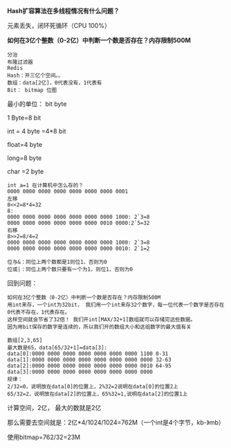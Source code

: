**Hash扩容算法在多线程情况有什么问题？**

元素丢失，闭环死循环（CPU 100%）

**如何在3亿个整数（0-2亿）中判断一个数是否存在？内存限制500M**

```
分治
布隆过滤器
Redis
Hash：开三亿个空间。。
数组：data[2亿]，0代表没有，1代表有
Bit： bitmap 位图
```

最小的单位： bit byte

1 Byte=8 bit

int = 4 byte =4*8 bit

float=4 byte

long=8 byte

char =2 byte

```
int a=1 在计算机中怎么存的？
0000 0000 0000 0000 0000 0000 0000 0001
左移
8<<2=8*4=32
8:
0000 0000 0000 0000 0000 0000 0000 1000: 2`3=8
0000 0000 0000 0000 0000 0000 0010 0000:2`5=32
右移
8>>2=8/4=2
0000 0000 0000 0000 0000 0000 0000 1000: 2`3=8
0000 0000 0000 0000 0000 0000 0000 0010: 2`1=2

位与&：同位上两个数都是1则位1，否则为0
位或|：同位上两个数只要有一个为1，则位1，否则为0
```

回到问题：

```
如何在3亿个整数（0-2亿）中判断一个数是否存在？内存限制500M
用int来存，一个int为32bit， 我们用一个int来存32个数字，每一位代表一个数字是否存在 0代表不存在，1代表存在。
这样空间就会节省了32倍！ 我们开int[MAX/32+1]数组就可以存储完这些数据。
因为用bit保存的数字是连续的，所以我们开的数组大小和这组数字的最大值有关

```

```
数组[2,3,65]
最大数是65，data[65/32+1]=data[3]:
data[0]:0000 0000 0000 0000 0000 0000 0000 1100 0-31
data[1]:0000 0000 0000 0000 0000 0000 0000 0000 32-63
data[2]:0000 0000 0000 0000 0000 0000 0000 0010 64-95
data[3]:0000 0000 0000 0000 0000 0000 0000 0000
规律：
2/32=0，说明放在data[0]的位置上，2%32=2说明在data[0]的位置2上
65/32=2，说明放在data[2]的位置上，65%32=1,说明在data[2]的位置1上
```

计算空间，2亿， 最大的数就是2亿

那么需要去空间就是：2亿*4/1024/1024=762M（一个int是4个字节，kb-》mb）

使用bitmap=762/32=23M